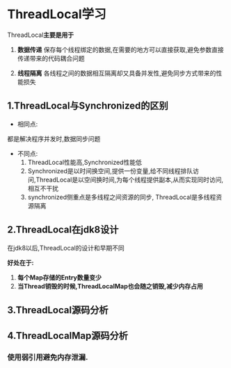 # ThreadLocal学习

ThreadLocal**主要是用于**

1. **数据传递** 保存每个线程绑定的数据,在需要的地方可以直接获取,避免参数直接传递带来的代码耦合问题

2. **线程隔离** 各线程之间的数据相互隔离却又具备并发性,避免同步方式带来的性能损失

   

## 1.ThreadLocal与Synchronized的区别

- 相同点:

都是解决程序并发时,数据同步问题



- 不同点:
  1. ThreadLocal性能高,Synchronized性能低
  2. Synchronized是以时间换空间,提供一份变量,给不同线程排队访问,ThreadLocal是以空间换时间,为每个线程提供副本,从而实现同时访问,相互不干扰
  3. synchronized侧重点是多线程之间资源的同步, ThreadLocal是多线程资源隔离





## 2.ThreadLocal在jdk8设计

在jdk8以后,ThreadLocal的设计和早期不同

**好处在于:**

1. **每个Map存储的Entry数量变少**
2. **当Thread销毁的时候,ThreadLocalMap也会随之销毁,减少内存占用**



## 3.ThreadLocal源码分析

## 4.ThreadLocalMap源码分析

### 使用弱引用避免内存泄漏.